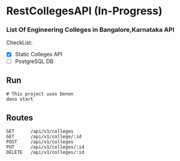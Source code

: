 # RestCollegesAPI (In-Progress)

### List Of Engineering Colleges in Bangalore,Karnataka API

CheckList:

- [x] Static Colleges API
- [ ] PostgreSQL DB 

## Run

```
# This project uses Denon
deno start
```

## Routes

```
GET      /api/v1/colleges
GET      /api/v1/college/:id
POST     /api/v1/colleges
PUT      /api/v1/colleges/:id
DELETE   /api/v1/colleges/:id
```
